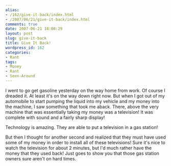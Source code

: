 ```yaml
---
alias:
- /162/give-it-back/index.html
- /2007/06/21/give-it-back/index.html
comments: true
date: 2007-06-21 18:00:29
layout: post
slug: give-it-back
title: Give It Back!
wordpress_id: 162
categories:
- Rant
tags:
- Money
- Rant
- Seen-Around
---
```


I went to go get gasoline yesterday on the way home from work.  Of course I dreaded it.  At least it's on the way down right now.  But when I got out of my automobile to start pumping the liquid into my vehicle and my money into the machine, I saw something that took me aback.  There, above the very machine that was essentially taking my money was a television!  It was complete with sound and a fairly sharp display!

Technology is amazing.  They are able to put a television in a gas station!

But then I thought for another second and realized that they must have used some of my money in order to install all of these televisions!  Sure it's nice to watch the television for about 2 minutes, but I'd much rather have the money that they used back!  Just goes to show you that those gas station owners sure aren't on hard times.
